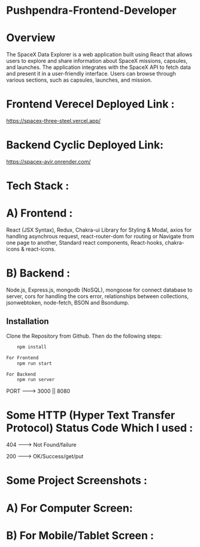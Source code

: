 # Pushpendra-Frontend-Developer
# Overview
The SpaceX Data Explorer is a web application built using React that allows users to explore and share information about SpaceX missions, capsules, and launches. The application integrates with the SpaceX API to fetch data and present it in a user-friendly interface. Users can browse through various sections, such as capsules, launches, and mission.

# Frontend Verecel Deployed Link :
https://spacex-three-steel.vercel.app/
# Backend Cyclic Deployed Link: 
https://spacex-avir.onrender.com/

# Tech Stack :
# A) Frontend :
React (JSX Syntax), Redux, Chakra-ui Library for Styling & Modal, axios for handling asynchrous request, react-router-dom for routing or Navigate from one page to another, Standard react components, React-hooks, chakra-icons & react-icons.
# B) Backend :
Node.js, Express.js, mongodb (NoSQL), mongoose for connect database to server, cors for handling the cors error, relationships between collections, jsonwebtoken, node-fetch, BSON and Bsondump.

## Installation

Clone the Repository from Github. Then do the following steps:

```bash
    npm install

For Frontend
    npm run start

For Backend
    npm run server
```

PORT ---> 3000 || 8080

# Some HTTP (Hyper Text Transfer Protocol) Status Code Which I used :
404 ---> Not Found/failure

200 --->  OK/Success/get/put

# Some Project Screenshots :
# A) For Computer Screen:

# B) For Mobile/Tablet Screen :

